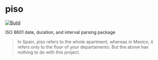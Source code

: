 # piso

[![Build](https://github.com/zerodep/piso/actions/workflows/build.yaml/badge.svg)](https://github.com/zerodep/piso/actions/workflows/build.yaml)

ISO 8601 date, duration, and interval parsing package

> In Spain, piso refers to the whole apartment, whereas in Mexico, it refers only to the floor of your departamento.
> But the above has nothing to do with this project.
